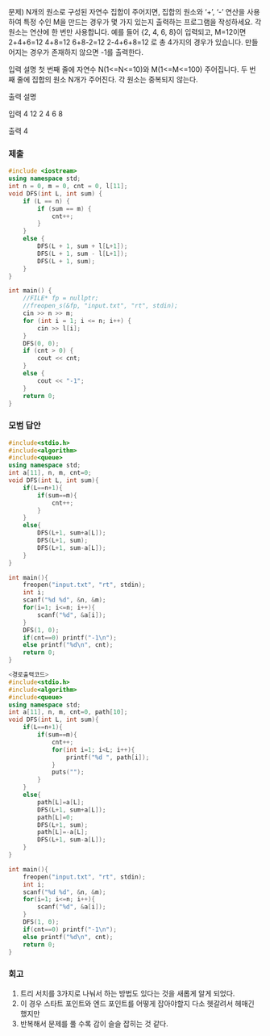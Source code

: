 문제)
N개의 원소로 구성된 자연수 집합이 주어지면, 집합의 원소와 ‘+’, ‘-’ 연산을 사용하여 특정
수인 M을 만드는 경우가 몇 가지 있는지 출력하는 프로그램을 작성하세요. 각 원소는 연산에
한 번만 사용합니다.
예를 들어 {2, 4, 6, 8}이 입력되고, M=12이면
2+4+6=12
4+8=12
6+8-2=12
2-4+6+8=12
로 총 4가지의 경우가 있습니다. 만들어지는 경우가 존재하지 않으면 -1를 출력한다.

입력 설명
첫 번째 줄에 자연수 N(1<=N<=10)와 M(1<=M<=100) 주어집니다.
두 번째 줄에 집합의 원소 N개가 주어진다. 각 원소는 중복되지 않는다.

출력 설명


입력
4 12
2 4 6 8

출력
4

### 제출
``` Cpp
#include <iostream>
using namespace std;
int n = 0, m = 0, cnt = 0, l[11];
void DFS(int L, int sum) {
    if (L == n) {
        if (sum == m) {
            cnt++;
        }
    }
    else {
        DFS(L + 1, sum + l[L+1]);
        DFS(L + 1, sum - l[L+1]);
        DFS(L + 1, sum);
    }
}

int main() {
    //FILE* fp = nullptr;
    //freopen_s(&fp, "input.txt", "rt", stdin);
    cin >> n >> m;
    for (int i = 1; i <= n; i++) {
        cin >> l[i];
    }
    DFS(0, 0);
    if (cnt > 0) {
        cout << cnt;
    }
    else {
        cout << "-1";
    }
    return 0;
}
```

### 모범 답안
``` Cpp
#include<stdio.h>
#include<algorithm>
#include<queue>
using namespace std;
int a[11], n, m, cnt=0;
void DFS(int L, int sum){
    if(L==n+1){
        if(sum==m){
            cnt++;
        }
    }
    else{
        DFS(L+1, sum+a[L]);
        DFS(L+1, sum);
        DFS(L+1, sum-a[L]);
    }
}

int main(){
    freopen("input.txt", "rt", stdin);
    int i;
    scanf("%d %d", &n, &m);
    for(i=1; i<=n; i++){
        scanf("%d", &a[i]);
    }
    DFS(1, 0);
    if(cnt==0) printf("-1\n");
    else printf("%d\n", cnt);
    return 0;
}

<경로출력코드>
#include<stdio.h>
#include<algorithm>
#include<queue>
using namespace std;
int a[11], n, m, cnt=0, path[10];
void DFS(int L, int sum){
    if(L==n+1){
        if(sum==m){
            cnt++;
            for(int i=1; i<L; i++){
                printf("%d ", path[i]);
            }
            puts("");
        }
    }
    else{
        path[L]=a[L];
        DFS(L+1, sum+a[L]);
        path[L]=0;
        DFS(L+1, sum);
        path[L]=-a[L];
        DFS(L+1, sum-a[L]);
    }
}

int main(){
    freopen("input.txt", "rt", stdin);
    int i;
    scanf("%d %d", &n, &m);
    for(i=1; i<=n; i++){
        scanf("%d", &a[i]);
    }
    DFS(1, 0);
    if(cnt==0) printf("-1\n");
    else printf("%d\n", cnt);
    return 0;
}
```

### 회고
1. 트리 서치를 3가지로 나눠서 하는 방법도 있다는 것을 새롭게 알게 되었다.
2. 이 경우 스타트 포인트와 엔드 포인트를 어떻게 잡아야할지 다소 헷갈려서 헤매긴 했지만
3. 반복해서 문제를 풀 수록 감이 슬슬 잡히는 것 같다.